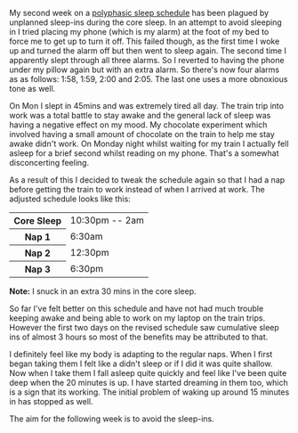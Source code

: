 My second week on a [polyphasic sleep schedule][schedule] has been plagued by
unplanned sleep-ins during the core sleep. In an attempt to avoid sleeping in I
tried placing my phone (which is my alarm) at the foot of my bed to force me to
get up to turn it off. This failed though, as the first time I woke up and
turned the alarm off but then went to sleep again. The second time I apparently
slept through all three alarms. So I reverted to having the phone under my
pillow again but with an extra alarm. So there's now four alarms as as follows:
1:58, 1:59, 2:00 and 2:05. The last one uses a more obnoxious tone as well.

[schedule]: /personal/2011/01/polyphasic-sleep-schedule/

On Mon I slept in 45mins and was extremely tired all day. The train trip into
work was a total battle to stay awake and the general lack of sleep was having
a negative effect on my mood. My chocolate experiment which involved having a
small amount of chocolate on the train to help me stay awake didn't work. On
Monday night whilst waiting for my train I actually fell asleep for a brief
second whilst reading on my phone. That's a somewhat disconcerting feeling.

As a result of this I decided to tweak the schedule again so that I had a nap
before getting the train to work instead of when I arrived at work. The
adjusted schedule looks like this:

<table class="left_headers">
  <tr>
    <th>Core Sleep</th><td>10:30pm -- 2am</td>
  </tr>
  <tr>
    <th>Nap 1</th><td>6:30am</td>
  </tr>
  <tr>
    <th>Nap 2</th><td>12:30pm</td>
  </tr>
  <tr>
    <th>Nap 3</th><td>6:30pm</td>
  </tr>
</table>

**Note:** I snuck in an extra 30 mins in the core sleep.

So far I've felt better on this schedule and have not had much trouble keeping
awake and being able to work on my laptop on the train trips. However the first
two days on the revised schedule saw cumulative sleep ins of almost 3 hours so
most of the benefits may be attributed to that.

I definitely feel like my body is adapting to the regular naps. When I first
began taking them I felt like a didn't sleep or if I did it was quite shallow.
Now when I take them I fall asleep quite quickly and feel like I've been quite
deep when the 20 minutes is up. I have started dreaming in them too, which is a
sign that its working. The initial problem of waking up around 15 minutes in
has stopped as well.

The aim for the following week is to avoid the sleep-ins.
